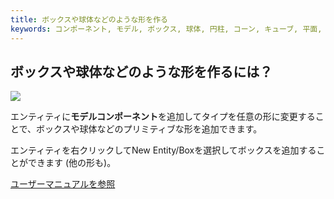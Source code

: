 ```yaml
---
title: ボックスや球体などのような形を作る
keywords: コンポーネント, モデル, ボックス, 球体, 円柱, コーン, キューブ, 平面, 形, 初期
---
```


## ボックスや球体などのような形を作るには？

<img src="https://s3-eu-west-1.amazonaws.com/static.playcanvas.com/instructions/new_box.gif"/>

エンティティに**モデルコンポーネント**を追加してタイプを任意の形に変更することで、ボックスや球体などのプリミティブな形を追加できます。

エンティティを右クリックしてNew Entity/Boxを選択してボックスを追加することができます (他の形も)。

<a class="docs" href="http://developer.playcanvas.com/en/user-manual/packs/components/model/" target="_blank">ユーザーマニュアルを参照</a>

